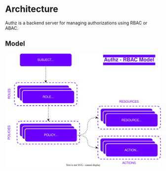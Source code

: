 # Architecture

Authz is a backend server for managing authorizations using RBAC or ABAC.


## Model

![Model Diagram](./model.svg)